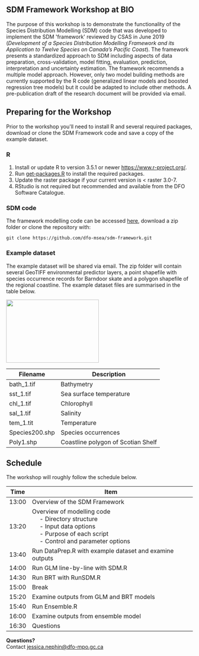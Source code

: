 ## SDM Framework Workshop at BIO
The purpose of this workshop is to demonstrate the functionality of the Species Distribution Modelling (SDM) code that was developed to implement the SDM 'framework' reviewed by CSAS in June 2019 (*Development of a Species Distribution Modelling Framework and its Application to Twelve Species on Canada’s Pacific Coast*). The framework presents a standardized approach to SDM including aspects of data preparation, cross-validation, model fitting, evaluation, prediction, interpretation and uncertainty estimation. The framework recommends a multiple model approach. However, only two model building methods are currently supported by the R code (generalized linear models and boosted regression tree models) but it could be adapted to include other methods. A pre-publication draft of the research document will be provided via email.

## Preparing for the Workshop
Prior to the workshop you'll need to install R and several required packages, download or clone the SDM Framework code and save a copy of the example dataset.

### R
1. Install or update R to version 3.5.1 or newer https://www.r-project.org/.
2. Run [get-packages.R](https://github.com/jnephin/sdm-framework-workshop/blob/master/get-packages.R) to install the required packages.
3. Update the raster package if your current version is < raster 3.0-7.
4. RStudio is not required but recommended and available from the DFO Software Catalogue.

### SDM code
The framework modelling code can be accessed [here](https://github.com/dfo-msea/sdm-framework), download a zip folder or clone the repository with:
```git
git clone https://github.com/dfo-msea/sdm-framework.git
```

### Example dataset
The example dataset will be shared via email. The zip folder will contain several GeoTIFF environmental predictor layers, a point shapefile with species occurrence records for Barndoor skate and a polygon shapefile of the regional coastline. The example dataset files are summarised in the table below.

<img src="https://oceana.org/sites/default/files/styles/lightbox_full/public/barndoor-skate.jpg?itok=y3KbpQeAo" width="250" height="170">


|Filename |Description|
|-------|-----------------------|
|bath_1.tif |Bathymetry|
|sst_1.tif |Sea surface temperature|
|chl_1.tif |Chlorophyll|
|sal_1.tif |Salinity|
|tem_1.tit |Temperature|
|Species200.shp |Species occurrences|
|Poly1.shp |Coastline polygon of Scotian Shelf|


## Schedule
The workshop will roughly follow the schedule below.

|Time|Item|
|-------|-----------------------|
| 13:00 | Overview of the SDM Framework |
| 13:20 | Overview of modelling code <br>&emsp; - Directory structure <br>&emsp; - Input data options <br>&emsp; - Purpose of each script <br>&emsp; - Control and parameter options |
| 13:40 | Run DataPrep.R with example dataset and examine outputs |
| 14:00 | Run GLM line-by-line with SDM.R |
| 14:30 | Run BRT with RunSDM.R |
| 15:00 | Break |
| 15:20 | Examine outputs from GLM and BRT models |
| 15:40 | Run Ensemble.R |
| 16:00 | Examine outputs from ensemble model |
| 16:30 | Questions |


**Questions?**  
Contact jessica.nephin@dfo-mpo.gc.ca
